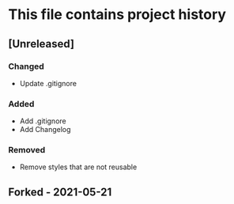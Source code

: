 # This file contains project history

## [Unreleased]
### Changed
- Update .gitignore

### Added
- Add .gitignore
- Add Changelog

### Removed
- Remove styles that are not reusable

## Forked - 2021-05-21
